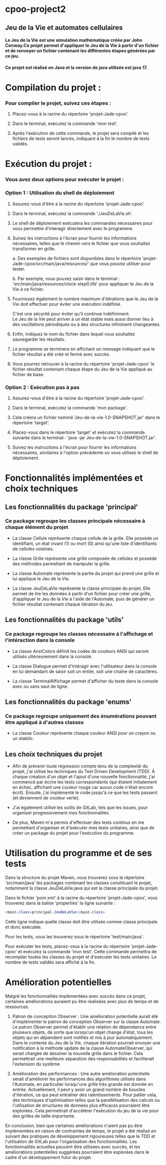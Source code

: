 # cpoo-project2

## Jeu de la Vie et automates cellulaires

#### Le Jeu de la Vie est une simulation mathématique créée par John Conway.Ce projet permet d'appliquer le Jeu de la Vie à partir d'un fichier et de renvoyer un fichier contenant les différentes étapes générées par ce jeu.

#### Ce projet est réalisé en Java et la version de java utilisée est java 17.

# Compilation du projet : 

### Pour compiler le projet, suivez ces étapes :

1. Placez-vous à la racine du répertoire 'projet-Jade-cpoo'.  

2. Dans le terminal, exécutez la commande 'mvn test'.

3. Après l'exécution de cette commande, le projet sera compilé et les fichiers de tests seront lancés, indiquant à la fin le nombre de tests validés.

# Exécution du projet : 

### Vous avez deux options pour exécuter le projet :

### Option 1 : Utilisation du shell de déploiement

1. Assurez-vous d'être à la racine du répertoire 'projet-Jade-cpoo'.

2. Dans le terminal, exécutez la commande './JeuDeLaVie.sh'.

3. Le shell de déploiement exécutera les commandes nécessaires pour vous permettre d'interagir directement avec le programme.

4. Suivez les instructions à l'écran pour fournir les informations nécessaires, telles que le chemin vers le fichier que vous souhaitez transformer en grille.

    a. Des exemples de fichiers sont disponibles dans le répertoire 'projet-Jade-cpoo/src/main/java/resources/' que vous pouvez utiliser pour tester.

    b. Par exemple, vous pouvez saisir dans le terminal : 'src/main/java/resources/clock-step0.life' pour appliquer le Jeu de la Vie à ce fichier.

5. Fournissez également le nombre maximum d'itérations que le Jeu de la Vie doit effectuer pour éviter une exécution indéfinie.

    C'est une sécurité pour éviter qu'il continue indéfiniment.  
    Le Jeu de la Vie peut arriver à un état stable mais aussi donner lieu à des oscillations périodiques ou à des structures infiniment changeantes.

6. Enfin, indiquez le nom du fichier dans lequel vous souhaitez sauvegarder les résultats.

7. Le programme se terminera en affichant un message indiquant que le fichier résultat a été créé et fermé avec succès.

8. Vous pourrez retrouver à la racine du répertoire 'projet-Jade-cpoo' le fichier résultat contenant chaque étape du Jeu de la Vie appliqué au fichier de base.

### Option 2 : Exécution pas à pas

1. Assurez-vous d'être à la racine du répertoire 'projet-Jade-cpoo'.

2. Dans le terminal, exécutez la commande 'mvn package'.

3. Cela créera un fichier nommé 'Jeu-de-la-vie-1.0-SNAPSHOT.jar' dans le répertoire 'target'.

4. Placez-vous dans le répertoire 'target' et exécutez la commande suivante dans le terminal : 'java -jar Jeu-de-la-vie-1.0-SNAPSHOT.jar'.

5. Suivez les instructions à l'écran pour fournir les informations nécessaires, similaires à l'option précédente où vous utilisez le shell de déploiement.

# Fonctionnalités implémentées et choix techniques

## Les fonctionnalités du package 'principal'

### Ce package regroupe les classes principale nécessaire à chaque élément du projet

- La classe Cellule représente chaque cellule de la grille. Elle possède un identifiant, un état vivant (1) ou mort (0) ainsi qu'une liste d'identifiants de cellules voisines.

- La classe Grille représente une grille composée de cellules et possède des méthodes permettant de manipuler la grille.

- La classe Automate représente la partie du projet qui prend une grille et lui applique le Jeu de la Vie.

- La classe JeuDeLaVie représente la classe principale du projet. Elle permet de lire les données à partir d'un fichier pour créer une grille, d'appliquer le Jeu de la Vie à l'aide de l'Automate, puis de générer un fichier résultat contenant chaque itération du jeu.

## Les fonctionnalités du package 'utils'

### Ce package regroupe les classes nécessaire à l'affichage et l'intéraction dans la console   

- La classe AnsiColors définit les codes de couleurs ANSI qui seront utilisés ultérieurement dans la console.

- La classe Dialogue permet d'intéragir avec l'utilisateur dans la console en lui demandant de saisir soit un entier, soit une chaîne de caractères.

- La classe TerminalAffichage permet d'afficher du texte dans la console avec ou sans saut de ligne.

## Les fonctionnalités du package 'enums'

### Ce package regroupe uniquement des énumérations pouvant être appliqué à d'autres classes

- La classe Couleur représente chaque couleur ANSI pour un crayon ou un stabilo.

## Les choix techniques du projet

- Afin de prévenir toute régression compte tenu de la complexité du projet, j'ai utilisé les techniques du Test Driven Development (TDD). À chaque création d'un objet et l'ajout d'une nouvelle fonctionnalité, j'ai commencé par écrire les tests correspondants (qui étaient initialement en échec, affichant une couleur rouge car aucun code n'était encore écrit). Ensuite, j'ai implémenté le code jusqu'à ce que les tests passent (et deviennent de couleur verte).

- J'ai également utilisé les outils de GitLab, tels que les issues, pour organiser progressivement mes fonctionnalités.

- De plus, Maven m'a permis d'effectuer des tests continus en me permettant d'organiser et d'exécuter mes tests unitaires, ainsi que de créer un package du projet pour l'exécution du programme.

# Utilisation du programme et de ses tests

Dans la structure du projet Maven, vous trouverez sous le répertoire 'src/main/java' les packages contenant les classes constituant le projet, notamment la classe JeuDeLaVie.java qui est la classe principale du projet.

Dans le fichier 'pom.xml' à la racine du répertoire 'projet-Jade-cpoo', vous trouverez dans la balise 'properties' la ligne suivante :

```java
<main.class>principal.JeuDeLaVie</main.class>
```

Cette ligne indique quelle classe doit être utilisée comme classe principale et donc exécutée.

Pour les tests, vous les trouverez sous le répertoire 'test/main/java'.

Pour exécuter les tests, placez-vous à la racine du répertoire 'projet-Jade-cpoo' et exécutez la commande 'mvn test'. Cette commande permettra de recompiler toutes les classes du projet et d'exécuter les tests unitaires. Le nombre de tests validés sera affiché à la fin.

# Amélioration potentielles

Malgré les fonctionnalités implémentées avec succès dans ce projet, certaines améliorations auraient pu être réalisées avec plus de temps et de ressources.

1. Patron de conception Observer : Une amélioration potentielle aurait été d'implémenter le patron de conception Observer sur la classe Automate. Le patron Observer permet d'établir une relation de dépendance entre plusieurs objets, de sorte que lorsqu'un objet change d'état, tous les objets qui en dépendent sont notifiés et mis à jour automatiquement. Dans le contexte du Jeu de la Vie, chaque itération pourrait envoyer une notification à la méthode update de la classe AutomateObserver, qui serait chargée de dessiner la nouvelle grille dans le fichier. Cela permettrait une meilleure séparation des responsabilités et faciliterait l'extension du système.

2. Amélioration des performances : Une autre amélioration potentielle serait d'améliorer les performances des algorithmes utilisés dans l'Automate, en particulier lorsqu'une grille très grande est donnée en entrée. Actuellement, il peut y avoir un grand nombre de boucles d'itération, ce qui peut entraîner des ralentissements. Pour pallier cela, des techniques d'optimisation telles que la parallélisation des calculs ou l'utilisation de structures de données plus efficaces pourraient être explorées. Cela permettrait d'accélérer l'exécution du jeu de la vie pour des grilles de taille importante.

En conclusion, bien que certaines améliorations n'aient pas pu être implémentées en raison de contraintes de temps, le projet a été réalisé en suivant des pratiques de développement rigoureuses telles que le TDD et l'utilisation de GitLab pour l'organisation des fonctionnalités. Les fonctionnalités actuelles peuvent être utilisées avec succès, et les améliorations potentielles suggérées pourraient être explorées dans le cadre d'un développement futur du projet.